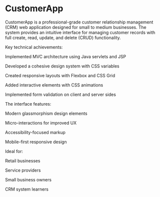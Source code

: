 # CustomerApp
CustomerApp is a professional-grade customer relationship management (CRM) web application designed for small to medium businesses. The system provides an intuitive interface for managing customer records with full create, read, update, and delete (CRUD) functionality.

Key technical achievements:

Implemented MVC architecture using Java servlets and JSP

Developed a cohesive design system with CSS variables

Created responsive layouts with Flexbox and CSS Grid

Added interactive elements with CSS animations

Implemented form validation on client and server sides

The interface features:

Modern glassmorphism design elements

Micro-interactions for improved UX

Accessibility-focused markup

Mobile-first responsive design

Ideal for:

Retail businesses

Service providers

Small business owners

CRM system learners

